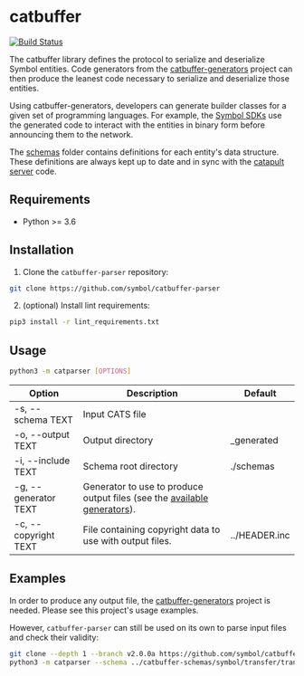 # catbuffer

[![Build Status](https://api.travis-ci.com/symbol/catbuffer-parser.svg?branch=main)](https://travis-ci.com/symbol/catbuffer-parser)

The catbuffer library defines the protocol to serialize and deserialize Symbol entities. Code generators from the [catbuffer-generators](https://github.com/symbol/catbuffer-generators) project can then produce the leanest code necessary to serialize and deserialize those entities.

Using catbuffer-generators, developers can generate builder classes for a given set of programming languages. For example, the [Symbol SDKs](https://symbol.github.io/sdk) use the generated code to interact with the entities in binary form before announcing them to the network.

The [schemas](schemas) folder contains definitions for each entity's data structure. These definitions are always kept up to date and in sync with the [catapult server](https://github.com/symbol/catapult-server) code.

## Requirements

* Python >= 3.6

## Installation

1. Clone the ``catbuffer-parser`` repository:

```bash
git clone https://github.com/symbol/catbuffer-parser
```

2. (optional) Install lint requirements:

```bash
pip3 install -r lint_requirements.txt
```

## Usage

```bash
python3 -m catparser [OPTIONS]
```

| Option               | Description                                                                                                                                                | Default       |
| -------------------- | ---------------------------------------------------------------------------------------------------------------------------------------------------------- | ------------- |
| -s, --schema TEXT    | Input CATS file                                                                                                                                            |               |
| -o, --output TEXT    | Output directory                                                                                                                                           | _generated    |
| -i, --include TEXT   | Schema root directory                                                                                                                                      | ./schemas     |
| -g, --generator TEXT | Generator to use to produce output files (see the [available generators](https://github.com/symbol/catbuffer-generators/blob/main/generators/All.py#L4)). |               |
| -c, --copyright TEXT | File containing copyright data to use with output files.                                                                                                   | ../HEADER.inc |

## Examples

In order to produce any output file, the [catbuffer-generators](https://github.com/symbol/catbuffer-generators) project is needed. Please see this project's usage examples.

However, ``catbuffer-parser`` can still be used on its own to parse input files and check their validity:

```bash
git clone --depth 1 --branch v2.0.0a https://github.com/symbol/catbuffer-schemas.git
python3 -m catparser --schema ../catbuffer-schemas/symbol/transfer/transfer.cats --include ../catbuffer-schemas/symbol
```
